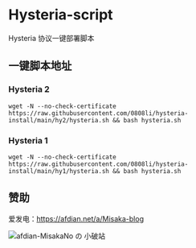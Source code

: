# Hysteria-script

Hysteria 协议一键部署脚本

## 一键脚本地址

### Hysteria 2

```shell
wget -N --no-check-certificate https://raw.githubusercontent.com/0808li/hysteria-install/main/hy2/hysteria.sh && bash hysteria.sh
```

### Hysteria 1

```shell
wget -N --no-check-certificate https://raw.githubusercontent.com/0808li/hysteria-install/main/hy1/hysteria.sh && bash hysteria.sh
```

## 赞助

爱发电：https://afdian.net/a/Misaka-blog

![afdian-MisakaNo の 小破站](https://user-images.githubusercontent.com/122191366/211533469-351009fb-9ae8-4601-992a-abbf54665b68.jpg)
